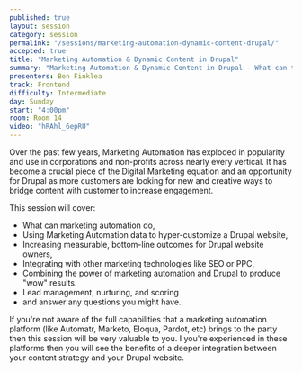 ```yaml
---
published: true
layout: session
category: session
permalink: "/sessions/marketing-automation-dynamic-content-drupal/"
accepted: true
title: "Marketing Automation & Dynamic Content in Drupal"
summary: "Marketing Automation & Dynamic Content in Drupal - What can this new and exploding technology do for your Drupal website? Think deep customer engagement..."
presenters: Ben Finklea
track: Frontend
difficulty: Intermediate
day: Sunday
start: "4:00pm"
room: Room 14
video: "hRAhl_6epRU"
---
```


Over the past few years, Marketing Automation has exploded in popularity and use in corporations and non-profits across nearly every vertical. It has become a crucial piece of the Digital Marketing equation and an opportunity for Drupal as more customers are looking for new and creative ways to bridge content with customer to increase engagement.

This session will cover:

* What can marketing automation do,
* Using Marketing Automation data to hyper-customize a Drupal website,
* Increasing measurable, bottom-line outcomes for Drupal website owners,
* Integrating with other marketing technologies like SEO or PPC,
* Combining the power of marketing automation and Drupal to produce "wow" results.
* Lead management, nurturing, and scoring
* and answer any questions you might have.

If you're not aware of the full capabilities that a marketing automation platform (like Automatr, Marketo, Eloqua, Pardot, etc) brings to the party then this session will be very valuable to you. I you're experienced in these platforms then you will see the benefits of a deeper integration between your content strategy and your Drupal website.
